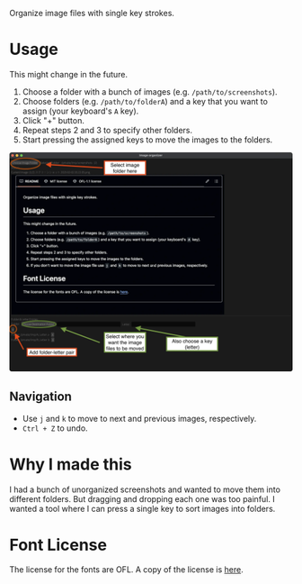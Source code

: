 Organize image files with single key strokes.

# Usage
This might change in the future.

1. Choose a folder with a bunch of images (e.g. `/path/to/screenshots`).
2. Choose folders (e.g. `/path/to/folderA`) and a key that you want to assign (your keyboard's `A` key).
3. Click "+" button.
4. Repeat steps 2 and 3 to specify other folders.
5. Start pressing the assigned keys to move the images to the folders.

![How image](how.webp)

## Navigation
- Use `j` and `k` to move to next and previous images, respectively.
- `Ctrl + Z` to undo.


# Why I made this
I had a bunch of unorganized screenshots and wanted to move them into different
folders. But dragging and dropping each one was too painful. I wanted a tool
where I can press a single key to sort images into folders.


# Font License
The license for the fonts are OFL. A copy of the license is [here](OFL.txt).
